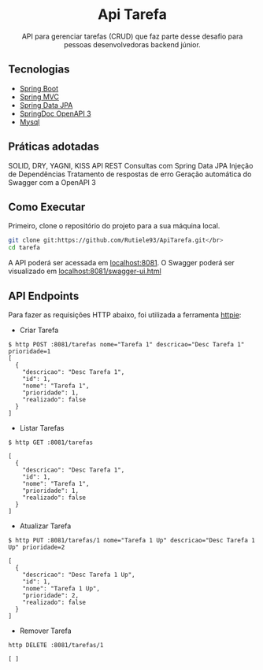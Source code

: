 <h1 align="center">
 Api Tarefa
</h1>
<p align="center">
 API para gerenciar tarefas (CRUD) que faz parte desse desafio para pessoas desenvolvedoras backend júnior.
</p>

## Tecnologias
- [Spring Boot](https://spring.io/projects/spring-boot)
- [Spring MVC](https://docs.spring.io/spring-framework/reference/web/webmvc.html)
- [Spring Data JPA](https://spring.io/projects/spring-data-jpa)
- [SpringDoc OpenAPI 3](https://springdoc.org/v2/#spring-webflux-support)
- [Mysql](https://dev.mysql.com/downloads/)

## Práticas adotadas
SOLID, DRY, YAGNI, KISS
API REST
Consultas com Spring Data JPA
Injeção de Dependências
Tratamento de respostas de erro
Geração automática do Swagger com a OpenAPI 3

## Como Executar
Primeiro, clone o repositório do projeto para a sua máquina local.
```sh
git clone git:https://github.com/Rutiele93/ApiTarefa.git</br>
cd tarefa
```

A API poderá ser acessada em [localhost:8081](http://localhost:8081).
O Swagger poderá ser visualizado em [localhost:8081/swagger-ui.html](http://localhost:8081/swagger-ui.html)

## API Endpoints

Para fazer as requisições HTTP abaixo, foi utilizada a ferramenta [httpie](https://httpie.io):

- Criar Tarefa 
```
$ http POST :8081/tarefas nome="Tarefa 1" descricao="Desc Tarefa 1" prioridade=1
[
  {
    "descricao": "Desc Tarefa 1",
    "id": 1,
    "nome": "Tarefa 1",
    "prioridade": 1,
    "realizado": false
  }
]
```

- Listar Tarefas
```
$ http GET :8081/tarefas

[
  {
    "descricao": "Desc Tarefa 1",
    "id": 1,
    "nome": "Tarefa 1",
    "prioridade": 1,
    "realizado": false
  }
]
```

- Atualizar Tarefa
```
$ http PUT :8081/tarefas/1 nome="Tarefa 1 Up" descricao="Desc Tarefa 1 Up" prioridade=2

[
  {
    "descricao": "Desc Tarefa 1 Up",
    "id": 1,
    "nome": "Tarefa 1 Up",
    "prioridade": 2,
    "realizado": false
  }
]
```

- Remover Tarefa
```
http DELETE :8081/tarefas/1

[ ]
```
